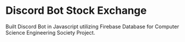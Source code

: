 # Discord Bot Stock Exchange
Built Discord Bot in Javascript utilizing Firebase Database for Computer Science Engineering Society Project.
